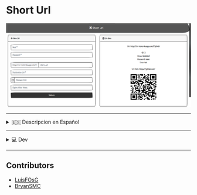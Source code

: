 # Short Url

<img src="./doc/banner.png" >

---------------

<details>
  <summary>🇪🇸 Descripcion en Español</summary>

  - Crea Codigos QR en Base a Una Url.
  - Contabiliza las entradas a tu enlace.
  - Protege tu direccion con una contraseña.
  - Gestiona Tus Url.
  - Crea Url Temporales.
</details>

---------------

<details>
  <summary>💻 Dev</summary>

  ## Variables de Entorno

  - MONGOCONNECTION
  - MONGOCONNECTION_TEST
  - DELETEPSW
</details>

---------------

## Contributors

- <a href="https://github.com/LuisFOsG" target="_blank">LuisFOsG</a>
- <a href="https://github.com/BryanSMC" target="_blank">BryanSMC</a>
